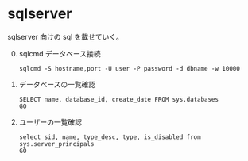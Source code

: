 # sqlserver
sqlserver 向けの sql を載せていく。

0. sqlcmd データベース接続
    ```
    sqlcmd -S hostname,port -U user -P password -d dbname -w 10000
    ```

1. データベースの一覧確認
    ```
    SELECT name, database_id, create_date FROM sys.databases
    GO
    ```

2. ユーザーの一覧確認
    ```
    select sid, name, type_desc, type, is_disabled from sys.server_principals
    GO
    ```


